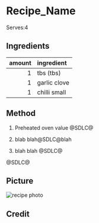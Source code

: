 # Recipe_Name #

Serves:4

## Ingredients ##

amount  |ingredient
-------:|:----------------------
1 | tbs (tbs) 
1 | garlic clove 
1 | chilli small 


## Method ##

1. Preheated oven value @SDLC@

2. blab blah@SDLC@blah

5. blah blah @SDLC@

@SDLC@

## Picture ##

![recipe photo](recipe.jpg)

## Credit ##


